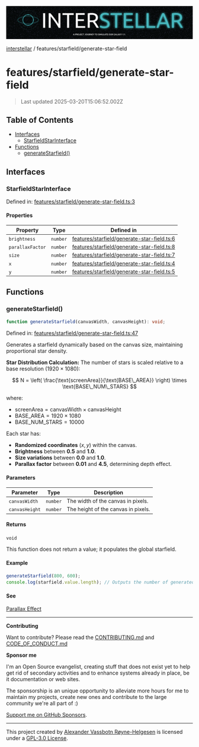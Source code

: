 <div><img alt="SPECCER logo" src="https://raw.githubusercontent.com/phun-ky/interstellar/main/public/interstellar-header.png" style="max-height:120px;"/></div>

[interstellar](../../README.md) / features/starfield/generate-star-field

# features/starfield/generate-star-field

> Last updated 2025-03-20T15:06:52.002Z

## Table of Contents

- [Interfaces](#interfaces)
  - [StarfieldStarInterface](#starfieldstarinterface)
- [Functions](#functions)
  - [generateStarfield()](#generatestarfield)

## Interfaces

### StarfieldStarInterface

Defined in:
[features/starfield/generate-star-field.ts:3](https://github.com/phun-ky/interstellar/blob/main/src/features/starfield/generate-star-field.ts#L3)

#### Properties

| Property                                     | Type     | Defined in                                                                                                                                        |
| -------------------------------------------- | -------- | ------------------------------------------------------------------------------------------------------------------------------------------------- |
| <a id="brightness"></a> `brightness`         | `number` | [features/starfield/generate-star-field.ts:6](https://github.com/phun-ky/interstellar/blob/main/src/features/starfield/generate-star-field.ts#L6) |
| <a id="parallaxfactor"></a> `parallaxFactor` | `number` | [features/starfield/generate-star-field.ts:8](https://github.com/phun-ky/interstellar/blob/main/src/features/starfield/generate-star-field.ts#L8) |
| <a id="size"></a> `size`                     | `number` | [features/starfield/generate-star-field.ts:7](https://github.com/phun-ky/interstellar/blob/main/src/features/starfield/generate-star-field.ts#L7) |
| <a id="x"></a> `x`                           | `number` | [features/starfield/generate-star-field.ts:4](https://github.com/phun-ky/interstellar/blob/main/src/features/starfield/generate-star-field.ts#L4) |
| <a id="y"></a> `y`                           | `number` | [features/starfield/generate-star-field.ts:5](https://github.com/phun-ky/interstellar/blob/main/src/features/starfield/generate-star-field.ts#L5) |

## Functions

### generateStarfield()

```ts
function generateStarfield(canvasWidth, canvasHeight): void;
```

Defined in:
[features/starfield/generate-star-field.ts:47](https://github.com/phun-ky/interstellar/blob/main/src/features/starfield/generate-star-field.ts#L47)

Generates a starfield dynamically based on the canvas size, maintaining
proportional star density.

**Star Distribution Calculation:** The number of stars is scaled relative to a
base resolution ($1920 \times 1080$):

$$
N = \left( \frac{\text{screenArea}}{\text{BASE\_AREA}} \right) \times \text{BASE\_NUM\_STARS}
$$

where:

- $\text{screenArea} = \text{canvasWidth} \times \text{canvasHeight}$
- $\text{BASE\_AREA} = 1920 \times 1080$
- $\text{BASE\_NUM\_STARS} = 10000$

Each star has:

- **Randomized coordinates** $(x, y)$ within the canvas.
- **Brightness** between **0.5** and **1.0**.
- **Size variations** between **0.0** and **1.0**.
- **Parallax factor** between **0.01** and **4.5**, determining depth effect.

#### Parameters

| Parameter      | Type     | Description                         |
| -------------- | -------- | ----------------------------------- |
| `canvasWidth`  | `number` | The width of the canvas in pixels.  |
| `canvasHeight` | `number` | The height of the canvas in pixels. |

#### Returns

`void`

This function does not return a value; it populates the global starfield.

#### Example

```ts
generateStarfield(800, 600);
console.log(starfield.value.length); // Outputs the number of generated stars
```

#### See

[Parallax Effect](https://en.wikipedia.org/wiki/Parallax)

---

**Contributing**

Want to contribute? Please read the
[CONTRIBUTING.md](https://github.com/phun-ky/interstellar/blob/main/CONTRIBUTING.md)
and
[CODE_OF_CONDUCT.md](https://github.com/phun-ky/interstellar/blob/main/CODE_OF_CONDUCT.md)

**Sponsor me**

I'm an Open Source evangelist, creating stuff that does not exist yet to help
get rid of secondary activities and to enhance systems already in place, be it
documentation or web sites.

The sponsorship is an unique opportunity to alleviate more hours for me to
maintain my projects, create new ones and contribute to the large community
we're all part of :)

[Support me on GitHub Sponsors](https://github.com/sponsors/phun-ky).

---

This project created by [Alexander Vassbotn Røyne-Helgesen](http://phun-ky.net)
is licensed under a
[GPL-3.0 License](https://choosealicense.com/licenses/gpl-3.0/).
